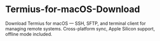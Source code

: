 # Termius-for-macOS-Download
Download Termius for macOS — SSH, SFTP, and terminal client for managing remote systems. Cross-platform sync, Apple Silicon support, offline mode included.
